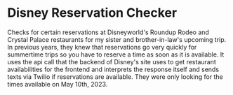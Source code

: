 # Disney Reservation Checker
Checks for certain reservations at Disneyworld's Roundup Rodeo and Crystal Palace restaurants for my sister and brother-in-law's upcoming trip. In previous years, they knew that reservations go very quickly for summertime trips so you have to reserve a time as soon as it is available. It uses the api call that the backend of Disney's site uses to get restaurant availabilities for the frontend and interprets the response itself and sends texts via Twilio if reservations are available. They were only looking for the times available on May 10th, 2023.